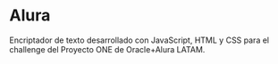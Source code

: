# Alura
Encriptador de texto desarrollado con JavaScript, HTML y CSS para el challenge del Proyecto ONE de Oracle+Alura LATAM.
